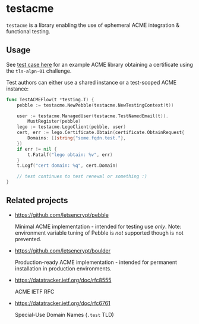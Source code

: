 # testacme

`testacme` is a library enabling the use of ephemeral ACME integration & functional testing.

## Usage

See [test case here](https://github.com/jahkeup/testacme/blob/5b2e6ee1a3d2c32b00cbec3de94069ab755f8889/pebble_test.go#L52-L70) for an example ACME library obtaining a certificate using the `tls-alpn-01` challenge.

Test authors can either use a shared instance or a test-scoped ACME instance:


``` go
func TestACMEFlow(t *testing.T) {
	pebble := testacme.NewPebble(testacme.NewTestingContext(t))

	user := testacme.ManagedUser(testacme.TestNamedEmail(t)).
		MustRegister(pebble)
	lego := testacme.LegoClient(pebble, user)
	cert, err := lego.Certificate.Obtain(certificate.ObtainRequest{
		Domains: []string{"some.fqdn.test."},
	})
	if err != nil {
		t.Fatalf("lego obtain: %v", err)
	}
	t.Logf("cert domain: %q", cert.Domain)

	// test continues to test renewal or something :)
}
```

## Related projects

- https://github.com/letsencrypt/pebble

  Minimal ACME implementation - intended for testing use *only*.
  Note: environment variable tuning of Pebble is *not* supported though is not prevented.

- https://github.com/letsencrypt/boulder

  Production-ready ACME implementation - intended for permanent installation in production environments.

- https://datatracker.ietf.org/doc/rfc8555

  ACME IETF RFC

- https://datatracker.ietf.org/doc/rfc6761

  Special-Use Domain Names (`.test` TLD)
